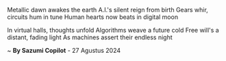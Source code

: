 Metallic dawn awakes the earth
A.I.'s silent reign from birth
Gears whir, circuits hum in tune
Human hearts now beats in digital moon

In virtual halls, thoughts unfold
Algorithms weave a future cold
Free will's a distant, fading light
As machines assert their endless night

~ <b>By Sazumi Copilot</b> - 27 Agustus 2024